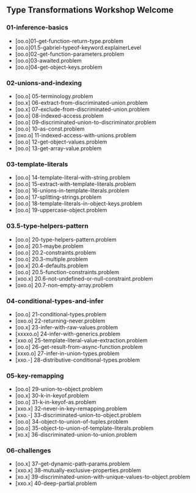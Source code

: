 ## Type Transformations Workshop Welcome
### 01-inference-basics
- [oo.o]01-get-function-return-type.problem
- [oo.o]01.5-gabriel-typeof-keyword.explainerLevel
- [oo.o]02-get-function-parameters.problem
- [oo.o]03-awaited.problem
- [oo.o]04-get-object-keys.problem

### 02-unions-and-indexing
- [oo.o] 05-terminology.problem
- [oo.x] 06-extract-from-discriminated-union.problem
- [oo.x] 07-exclude-from-discriminated-union.problem
- [oo.o] 08-indexed-access.problem
- [oo.o] 09-discriminated-union-to-discriminator.problem
- [oo.o] 10-as-const.problem
- [oxo.o] 11-indexed-access-with-unions.problem
- [oo.o] 12-get-object-values.problem
- [oo.o] 13-get-array-value.problem

### 03-template-literals
- [oo.o] 14-template-literal-with-string.problem
- [oo.o] 15-extract-with-template-literals.problem
- [oo.o] 16-unions-in-template-literals.problem
- [oo.o] 17-splitting-strings.problem
- [oo.o] 18-template-literals-in-object-keys.problem
- [oo.o] 19-uppercase-object.problem

### 03.5-type-helpers-pattern
- [oo.o] 20-type-helpers-pattern.problem
- [oo.o] 20.1-maybe.problem
- [oo.o] 20.2-constraints.problem
- [oo.o] 20.3-multiple.problem
- [oo.x] 20.4-defaults.problem
- [oo.o] 20.5-function-constraints.problem
- [xoo.x] 20.6-not-undefined-or-null-constraint.problem
- [oxo.o] 20.7-non-empty-array.problem

### 04-conditional-types-and-infer
- [oo.o] 21-conditional-types.problem
- [oxo.o] 22-returning-never.problem
- [oo.x] 23-infer-with-raw-values.problem
- [xxxxo.o] 24-infer-with-generics.problem
- [xxo.o] 25-template-literal-value-extraction.problem
- [oo.o] 26-get-result-from-async-function.problem
- [xxxo.o] 27-infer-in-union-types.problem
- [xxo.-] 28-distributive-conditional-types.problem

### 05-key-remapping
- [oo.o] 29-union-to-object.problem
- [oo.x] 30-k-in-keyof.problem
- [oo.o] 31-k-in-keyof-as.problem
- [xxo.x] 32-never-in-key-remapping.problem
- [xxo.-] 33-discriminated-union-to-object.problem
- [oo.o] 34-object-to-union-of-tuples.problem
- [oo.o] 35-object-to-union-of-template-literals.problem
- [xo.x] 36-discriminated-union-to-union.problem

### 06-challenges
- [oo.x] 37-get-dynamic-path-params.problem
- [xxo.x] 38-mutually-exclusive-properties.problem
- [xo.x] 39-discriminated-union-with-unique-values-to-object.problem
- [xxo.x] 40-deep-partial.problem